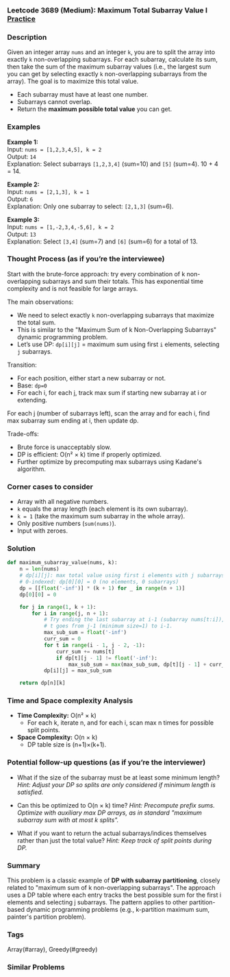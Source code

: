 ### Leetcode 3689 (Medium): Maximum Total Subarray Value I [Practice](https://leetcode.com/problems/maximum-total-subarray-value-i)

### Description  
Given an integer array `nums` and an integer `k`, you are to split the array into exactly `k` non-overlapping subarrays. For each subarray, calculate its sum, then take the sum of the maximum subarray values (i.e., the largest sum you can get by selecting exactly `k` non-overlapping subarrays from the array). The goal is to maximize this total value.

- Each subarray must have at least one number.
- Subarrays cannot overlap.
- Return the **maximum possible total value** you can get.

### Examples  

**Example 1:**  
Input: `nums = [1,2,3,4,5], k = 2`  
Output: `14`  
Explanation: Select subarrays `[1,2,3,4]` (sum=10) and `[5]` (sum=4). 10 + 4 = 14.

**Example 2:**  
Input: `nums = [2,1,3], k = 1`  
Output: `6`  
Explanation: Only one subarray to select: `[2,1,3]` (sum=6).

**Example 3:**  
Input: `nums = [1,-2,3,4,-5,6], k = 2`  
Output: `13`  
Explanation: Select `[3,4]` (sum=7) and `[6]` (sum=6) for a total of 13.

### Thought Process (as if you’re the interviewee)  
Start with the brute-force approach: try every combination of k non-overlapping subarrays and sum their totals. This has exponential time complexity and is not feasible for large arrays.

The main observations:
- We need to select exactly `k` non-overlapping subarrays that maximize the total sum.
- This is similar to the "Maximum Sum of k Non-Overlapping Subarrays" dynamic programming problem.
- Let’s use DP: `dp[i][j]` = maximum sum using first `i` elements, selecting `j` subarrays.

Transition:
- For each position, either start a new subarray or not.
- Base: `dp=0`
- For each i, for each j, track max sum if starting new subarray at i or extending.

For each j (number of subarrays left), scan the array and for each i, find max subarray sum ending at i, then update dp.

Trade-offs:  
- Brute force is unacceptably slow.  
- DP is efficient: O(n² × k) time if properly optimized.  
- Further optimize by precomputing max subarrays using Kadane's algorithm.

### Corner cases to consider  
- Array with all negative numbers.
- `k` equals the array length (each element is its own subarray).
- `k = 1` (take the maximum sum subarray in the whole array).
- Only positive numbers (`sum(nums)`).
- Input with zeroes.

### Solution

```python
def maximum_subarray_value(nums, k):
    n = len(nums)
    # dp[i][j]: max total value using first i elements with j subarrays
    # 0-indexed: dp[0][0] = 0 (no elements, 0 subarrays)
    dp = [[float('-inf')] * (k + 1) for _ in range(n + 1)]
    dp[0][0] = 0

    for j in range(1, k + 1):
        for i in range(j, n + 1):
            # Try ending the last subarray at i-1 (subarray nums[t:i]),
            # t goes from j-1 (minimum size=1) to i-1.
            max_sub_sum = float('-inf')
            curr_sum = 0
            for t in range(i - 1, j - 2, -1):
                curr_sum += nums[t]
                if dp[t][j - 1] != float('-inf'):
                    max_sub_sum = max(max_sub_sum, dp[t][j - 1] + curr_sum)
            dp[i][j] = max_sub_sum

    return dp[n][k]
```

### Time and Space complexity Analysis  

- **Time Complexity:** O(n² × k)
  - For each k, iterate n, and for each i, scan max n times for possible split points.
- **Space Complexity:** O(n × k)
  - DP table size is (n+1)×(k+1).

### Potential follow-up questions (as if you’re the interviewer)  

- What if the size of the subarray must be at least some minimum length?
  *Hint: Adjust your DP so splits are only considered if minimum length is satisfied.*

- Can this be optimized to O(n × k) time?
  *Hint: Precompute prefix sums. Optimize with auxiliary max DP arrays, as in standard "maximum subarray sum with at most k splits".*

- What if you want to return the actual subarrays/indices themselves rather than just the total value?
  *Hint: Keep track of split points during DP.*

### Summary
This problem is a classic example of **DP with subarray partitioning**, closely related to "maximum sum of k non-overlapping subarrays". The approach uses a DP table where each entry tracks the best possible sum for the first i elements and selecting j subarrays. The pattern applies to other partition-based dynamic programming problems (e.g., k-partition maximum sum, painter's partition problem).

### Tags
Array(#array), Greedy(#greedy)

### Similar Problems
